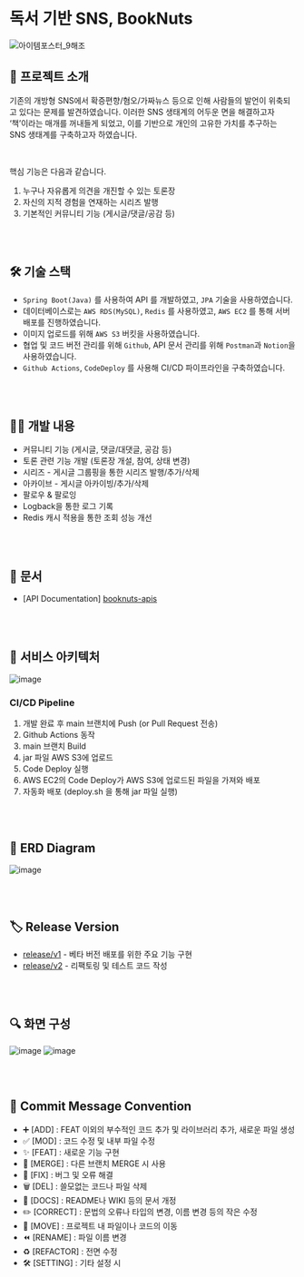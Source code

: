 # 독서 기반 SNS, BookNuts
![아이템포스터_9해조](https://user-images.githubusercontent.com/78673570/180656664-afff889d-366d-4bb4-b677-ec8d18505f39.jpg)

## 🥜 프로젝트 소개
기존의 개방형 SNS에서 확증편향/혐오/가짜뉴스 등으로 인해 사람들의 발언이 위축되고 있다는 문제를 발견하였습니다. 이러한 SNS 생태계의 어두운 면을 해결하고자 ‘책’이라는 매개를 꺼내들게 되었고, 이를 기반으로 개인의 고유한 가치를 추구하는 SNS 생태계를 구축하고자 하였습니다.

<br>

핵심 기능은 다음과 같습니다.
1. 누구나 자유롭게 의견을 개진할 수 있는 토론장
2. 자신의 지적 경험을 연재하는 시리즈 발행
3. 기본적인 커뮤니티 기능 (게시글/댓글/공감 등)

<br><br>

## 🛠 기술 스택
- `Spring Boot(Java)` 를 사용하여 API 를 개발하였고, `JPA` 기술을 사용하였습니다.
- 데이터베이스로는 `AWS RDS(MySQL)`, `Redis` 를 사용하였고, `AWS EC2` 를 통해 서버 배포를 진행하였습니다.
- 이미지 업로드를 위해 `AWS S3` 버킷을 사용하였습니다.
- 협업 및 코드 버전 관리를 위해 `Github`, API 문서 관리를 위해 `Postman`과 `Notion`을 사용하였습니다.
- `Github Actions`, `CodeDeploy` 를 사용해 CI/CD 파이프라인을 구축하였습니다.

<br><br>

## 👩‍💻 개발 내용
- 커뮤니티 기능 (게시글, 댓글/대댓글, 공감 등)
- 토론 관련 기능 개발 (토론장 개설, 참여, 상태 변경)
- 시리즈 - 게시글 그룹핑을 통한 시리즈 발행/추가/삭제
- 아카이브 - 게시글 아카이빙/추가/삭제
- 팔로우 & 팔로잉
- Logback을 통한 로그 기록
- Redis 캐시 적용을 통한 조회 성능 개선

<br><br>

## 📑 문서
- [API Documentation] [booknuts-apis](https://documenter.getpostman.com/view/18461572/VUqoReGx)

<br><br>

## 🧩 서비스 아키텍처
![image](https://user-images.githubusercontent.com/78673570/187163536-6ecd4d73-49b1-47e6-94bd-5ce785cbe357.png)

### CI/CD Pipeline

1. 개발 완료 후 main 브랜치에 Push (or Pull Request 전송)
2. Github Actions 동작
3. main 브랜치 Build 
4. jar 파일 AWS S3에 업로드
5. Code Deploy 실행
6. AWS EC2의 Code Deploy가 AWS S3에 업로드된 파일을 가져와 배포
7. 자동화 배포 (deploy.sh 을 통해 jar 파일 실행)

<br><br>

## 💾 ERD Diagram
![image](https://user-images.githubusercontent.com/78673570/187163417-de1dd8e8-fdcb-4e1b-bfb0-9e38c7cdc1c3.png)

<br><br>

## 🏷 Release Version

- [release/v1](https://github.com/jaejlf/BookNuts_Backend/releases/tag/v1) - 베타 버전 배포를 위한 주요 기능 구현
- [release/v2](https://github.com/jaejlf/BookNuts_Backend/releases/tag/v2) - 리팩토링 및 테스트 코드 작성

<br><br>

## 🔍 화면 구성
![image](https://user-images.githubusercontent.com/78673570/181485727-8c2afbb3-a090-4538-900f-21cc9efdca03.png)
![image](https://user-images.githubusercontent.com/78673570/181485741-26fcacf6-287b-4799-9dde-40898c92153f.png)

<br><br>

## 📌 Commit Message Convention
- ➕ [ADD] : FEAT 이외의 부수적인 코드 추가 및 라이브러리 추가, 새로운 파일 생성
- ✅ [MOD] : 코드 수정 및 내부 파일 수정
- ✨ [FEAT] : 새로운 기능 구현
- 🔀 [MERGE] : 다른 브랜치 MERGE 시 사용
- 🔨 [FIX] : 버그 및 오류 해결
- 🗑️ [DEL] : 쓸모없는 코드나 파일 삭제
- 📝 [DOCS] : README나 WIKI 등의 문서 개정
- ✏️ [CORRECT] : 문법의 오류나 타입의 변경, 이름 변경 등의 작은 수정
- 🚚 [MOVE] : 프로젝트 내 파일이나 코드의 이동
- ⏪️ [RENAME] : 파일 이름 변경
- ♻️ [REFACTOR] : 전면 수정
- 🛠 [SETTING] : 기타 설정 시
